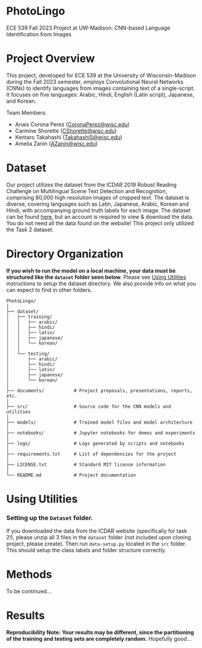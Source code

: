 # PhotoLingo
 ECE 539 Fall 2023 Project at UW-Madison: CNN-based Language Identification from Images

# Project Overview
This project, developed for ECE 539 at the University of Wisconsin-Madison during the Fall 2023 semester, employs Convolutional Neural Networks (CNNs) to identify languages from images containing text of a single-script. It focuses on five languages: Arabic, Hindi, English (Latin script), Japanese, and Korean.

Team Members:
- Anais Corona Perez (CoronaPerez@wisc.edu)
- Carmine Shorette (CShorette@wisc.edu)
- Kentaro Takahashi (Takahashi5@wisc.edu)
- Amelia Zanin (AZanin@wisc.edu)

# Dataset
Our project utilizes the dataset from the ICDAR 2019 Robust Reading Challenge on Multilingual Scene Text Detection and Recognition, comprising 80,000 high resolution images of cropped text. The dataset is diverse, covering languages such as Latin, Japanese, Arabic, Korean and Hindi, with accompanying ground truth labels for each image. The dataset can be found [here](https://rrc.cvc.uab.es/?ch=15&com=downloads), but an account is required to view & download the data. You do not need all the data found on the website! This project only utilized the Task 2 dataset.

# Directory Organization
**If you wish to run the model on a local machine, your data must be structured like the `dataset` folder seen below.** Please see [Using Utilities](#utilities) instructions to setup the dataset directory. We also provide info on what you can expect to find in other folders.
```
PhotoLingo/
│
├── dataset/
│   ├── training/
│   │   ├── arabic/
│   │   ├── hindi/
│   │   ├── latin/
│   │   ├── japanese/
│   │   └── korean/
│   │
│   └── testing/
│       ├── arabic/
│       ├── hindi/
│       ├── latin/
│       ├── japanese/
│       └── korean/
│
├── documents/           # Project proposals, presentations, reports, etc.
│
├── src/                 # Source code for the CNN models and utilities
│
├── models/              # Trained model files and model architecture
│
├── notebooks/           # Jupyter notebooks for demos and experiments
│
├── logs/                # Logs generated by scripts and notebooks
│
├── requirements.txt     # List of dependencies for the project
│
├── LICENSE.txt          # Standard MIT license information
│
└── README.md            # Project documentation
```

# <a id="utilities"></a> Using Utilities

### Setting up the `Dataset` folder.
If you downloaded the data from the ICDAR website (specifically for task 2!), please unzip all 3 files in the `dataset` folder (not included upon cloning project, please create). Then run `data-setup.py` located in the `src` folder. This should setup the class labels and folder structure correctly.

# Methods
To be continued...

# Results
**Reproducibility Note: Your results may be different, since the partitioning of the training and testing sets are completely random.**
Hopefully good...
